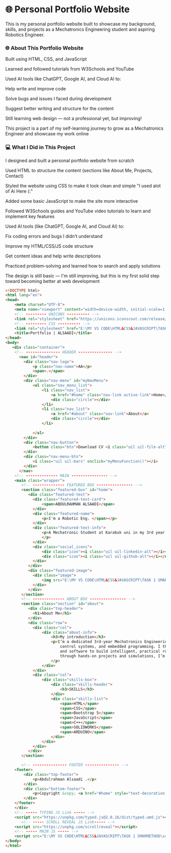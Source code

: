 # 🌐 Personal Portfolio Website

This is my personal portfolio website built to showcase my background, skills, and projects as a Mechatronics Engineering student and aspiring Robotics Engineer.


### 🌐 About This Portfolio Website
Built using HTML, CSS, and JavaScript

Learned and followed tutorials from W3Schools and YouTube

Used AI tools like ChatGPT, Google AI, and Cloud AI to:

Help write and improve code

Solve bugs and issues I faced during development

Suggest better writing and structure for the content

Still learning web design — not a professional yet, but improving!

This project is a part of my self-learning journey to grow as a Mechatronics Engineer and showcase my work online


### 💻 What I Did in This Project
I designed and built a personal portfolio website from scratch

Used HTML to structure the content (sections like About Me, Projects, Contact)

Styled the website using CSS to make it look clean and simple "I used alot of Ai Here (:" 

Added some basic JavaScript to make the site more interactive

Followed W3Schools guides and YouTube video tutorials to learn and implement key features

Used AI tools (like ChatGPT, Google AI, and Cloud AI) to:

Fix coding errors and bugs I didn’t understand

Improve my HTML/CSS/JS code structure

Get content ideas and help write descriptions

Practiced problem-solving and learned how to search and apply solutions

The design is still basic — I'm still improving, but this is my first solid step toward becoming better at web development


```HTML
<!DOCTYPE html>
<html lang="en">
<head>
    <meta charset="UTF-8">
    <meta name="viewport" content="width=device-width, initial-scale=1.0">
    <!-- --------- UNICONS ---------- -->
    <link rel="stylesheet" href="https://unicons.iconscout.com/release/v4.0.8/css/line.css">
    <!-- --------- CSS ---------- -->
    <link rel="stylesheet" href="E:\MY VS CODE\HTML&CSS&JAVASCRIPT\TASK 1 SMARMETHOD\style.css">
    <title>Portfolio | ALSAADI</title>
</head>
<body>
   <div class="container">
    <!-- --------------- HEADER --------------- -->
      <nav id="header">
        <div class="nav-logo">
            <p class="nav-name">AA</p>
            <span>.</span>
        </div>
        <div class="nav-menu" id="myNavMenu">
            <ul class="nav_menu_list">
                <li class="nav_list">
                    <a href="#home" class="nav-link active-link">Home</a>
                    <div class="circle"></div>
                </li>
                <li class="nav_list">
                    <a href="#about" class="nav-link">About</a>
                    <div class="circle"></div>
                </li>
               
            </ul>
        </div>
        <div class="nav-button">
            <button class="btn">Download CV <i class="uil uil-file-alt"></i></button>
        </div>
        <div class="nav-menu-btn">
            <i class="uil uil-bars" onclick="myMenuFunction()"></i>
        </div>
      </nav>
    <!-- -------------- MAIN ---------------- -->
    <main class="wrapper">
       <!-- -------------- FEATURED BOX ---------------- -->
       <section class="featured-box" id="home">
          <div class="featured-text">
            <div class="featured-text-card">
                <span>ABDULRAHMAN ALSAADI</span>
            </div>
            <div class="featured-name">
                <p>I'm a Robotic Eng. </span></p>
            </div>
            <div class="featured-text-info">
                <p>A Mechatronic Student at Karabuk uni in my 3rd year doing some project now 
                </p>
            </div>
            <div class="social_icons">
                <div class="icon"><i class="uil uil-linkedin-alt"></i></div>
                <div class="icon"><i class="uil uil-github-alt"></i></div>
            </div>
          </div>
          <div class="featured-image">
            <div class="image">
                <img src="E:\MY VS CODE\HTML&CSS&JAVASCRIPT\TASK 1 SMARMETHOD\ROBOT.jpg" alt="avatar">
            </div>
          </div>
       </section>
       <!-- -------------- ABOUT BOX ---------------- -->
       <section class="section" id="about">
          <div class="top-header">
            <h1>About Me</h1>
          </div>
          <div class="row">
            <div class="col">
                <div class="about-info">
                    <h3>My introduction</h3>
                    <p>I’m a dedicated 3rd-year Mechatronics Engineering student with a strong focus on robotics design, 
                        control systems, and embedded programming. I thrive on combining mechanical structures with electronics 
                        and software to build intelligent, practical robots—from AGVs to robotic arms. Constantly honing my skills 
                        through hands-on projects and simulations, I’m driven to create innovative solutions that make a real impact in automation and robotic systems.
                    </p>
                </div>
            </div>
            <div class="col">
                <div class="skills-box">
                    <div class="skills-header">
                        <h3>SKILLS</h3>
                    </div>
                    <div class="skills-list">
                        <span>HTML</span>
                        <span>CSS</span>
                        <span>Bootstrap 5</span>
                        <span>JavaScript</span>
                        <span>C++</span>
                        <span>SOLIDWORKS</span>
                        <span>ARDUINO</span>
                    </div>
                </div>
            </div>
          </div>
       </section>

       <!-- --------------- FOOTER --------------- -->
    <footer>
        <div class="top-footer">
            <p>Abdulrahman Alsaadi .</p>
        </div>
        <div class="bottom-footer">
            <p>Copyright &copy; <a href="#home" style="text-decoration: none;">A.A</a> - All rights reserved</p>
        </div>
    </footer>
    </div>
    <!-- ----- TYPING JS Link ----- -->
    <script src="https://unpkg.com/typed.js@2.0.16/dist/typed.umd.js"></script>
       <!-- ----- SCROLL REVEAL JS Link----- -->
    <script src="https://unpkg.com/scrollreveal"></script>
    <!-- ----- MAIN JS ----- -->
    <script src="E:\MY VS CODE\HTML&CSS&JAVASCRIPT\TASK 1 SMARMETHOD\script.js"></script>
</body>
</html>
```





